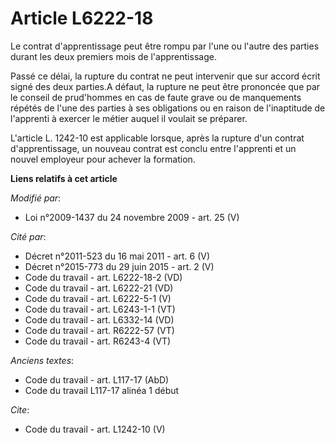 # Article L6222-18

Le contrat d'apprentissage peut être rompu par l'une ou l'autre des parties durant les deux premiers mois de
l'apprentissage. 

Passé ce délai, la rupture du contrat ne peut intervenir que sur accord écrit signé des deux parties.A défaut, la rupture ne
peut être prononcée que par le conseil de prud'hommes en cas de faute grave ou de manquements répétés de l'une des parties à
ses obligations ou en raison de l'inaptitude de l'apprenti à exercer le métier auquel il voulait se préparer.

L'article L. 1242-10 est applicable lorsque, après la rupture d'un contrat d'apprentissage, un nouveau contrat est conclu
entre l'apprenti et un nouvel employeur pour achever la formation.

**Liens relatifs à cet article**

_Modifié par_:

  - Loi n°2009-1437 du 24 novembre 2009 - art. 25 (V)

_Cité par_:

  - Décret n°2011-523 du 16 mai 2011 - art. 6 (V)
  - Décret n°2015-773 du 29 juin 2015 - art. 2 (V)
  - Code du travail - art. L6222-18-2 (VD)
  - Code du travail - art. L6222-21 (VD)
  - Code du travail - art. L6222-5-1 (V)
  - Code du travail - art. L6243-1-1 (VT)
  - Code du travail - art. L6332-14 (VD)
  - Code du travail - art. R6222-57 (VT)
  - Code du travail - art. R6243-4 (VT)

_Anciens textes_:

  - Code du travail - art. L117-17 (AbD)
  - Code du travail L117-17 alinéa 1 début

_Cite_:

  - Code du travail - art. L1242-10 (V)
